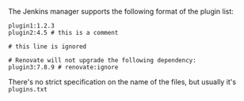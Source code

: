 The Jenkins manager supports the following format of the plugin list:

```text
plugin1:1.2.3
plugin2:4.5 # this is a comment

# this line is ignored

# Renovate will not upgrade the following dependency:
plugin3:7.8.9 # renovate:ignore
```

There's no strict specification on the name of the files, but usually it's `plugins.txt`

